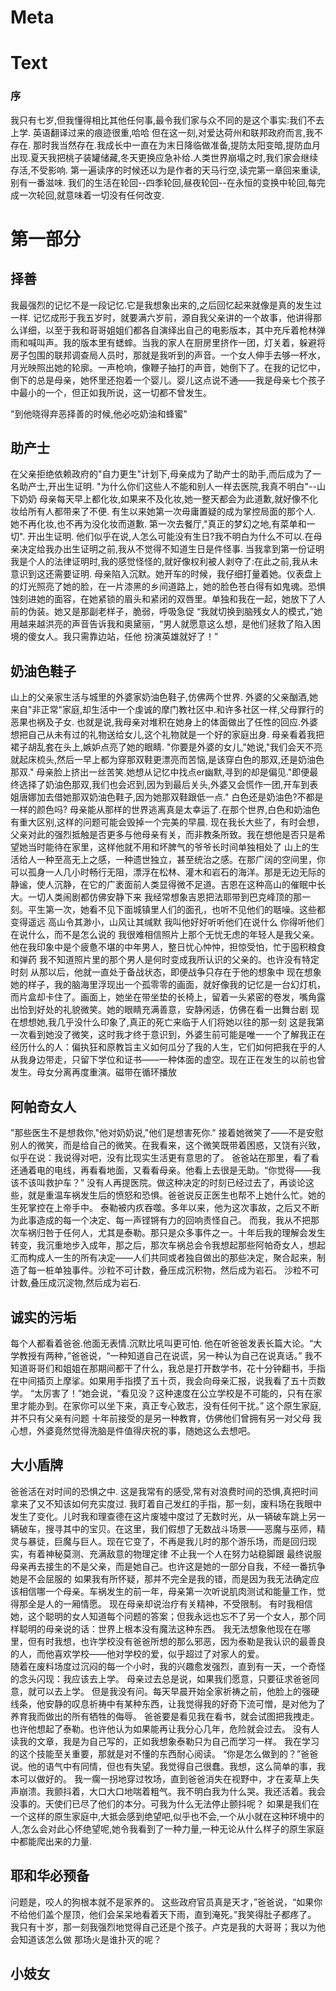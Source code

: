 # Meta

# Text
### 序
我只有七岁,但我懂得相比其他任何事,最令我们家与众不同的是这个事实:我们不去上学.
英语翻译过来的痕迹很重,哈哈
但在这一刻,对爱达荷州和联邦政府而言,我不存在.
那时我当然存在.我成长中一直在为末日降临做准备,提防太阳变暗,提防血月出现.夏天我把桃子装罐储藏,冬天更换应急补给.人类世界崩塌之时,我们家会继续存活,不受影响.
第一遍读序的时候还以为是作者的天马行空,读完第一章回来重读,别有一番滋味.
我们的生活在轮回--四季轮回,昼夜轮回--在永恒的变换中轮回,每完成一次轮回,就意味着一切没有任何改变.
# 第一部分
## 择善
我最强烈的记忆不是一段记忆.它是我想象出来的,之后回忆起来就像是真的发生过一样.
记忆成形于我五岁时，就要满六岁前，源自我父亲讲的一个故事，他讲得那么详细，以至于我和哥哥姐姐们都各自演绎出自己的电影版本，其中充斥着枪林弹雨和喊叫声。我的版本里有蟋蟀。当我的家人在厨房里挤作一团，灯关着，躲避将房子包围的联邦调查局人员时，那就是我听到的声音。一个女人伸手去够一杯水，月光映照出她的轮廓。一声枪响，像鞭子抽打的声音，她倒下了。在我的记忆中，倒下的总是母亲，她怀里还抱着一个婴儿。婴儿这点说不通——我是母亲七个孩子中最小的一个，但正如我所说，这一切都不曾发生。
 
"到他晓得弃恶择善的时候,他必吃奶油和蜂蜜"
 
## 助产士
在父亲拒绝依赖政府的"自力更生"计划下,母亲成为了助产士的助手,而后成为了一名助产士,开出生证明.
"为什么你们这些人不能和别人一样去医院,我真不明白"--山下奶奶
母亲每天早上都化妆,如果来不及化妆,她一整天都会为此道歉,就好像不化妆给所有人都带来了不便.
有生以来她第一次毋庸置疑的成为掌控局面的那个人.
她不再化妆,也不再为没化妆而道歉.
第一次去餐厅,"真正的梦幻之地,有菜单和一切".
开出生证明.
他们似乎在说,人怎么可能没有生日?我不明白为什么不可以.在母亲决定给我办出生证明之前,我从不觉得不知道生日是件怪事.
当我拿到第一份证明我是个人的法律证明时,我的感觉怪怪的,就好像权利被人剥夺了:在此之前,我从未意识到这还需要证明.
母亲陷入沉默。她开车的时候，我仔细打量着她。仪表盘上的灯光照亮了她的脸，在一片漆黑的乡间道路上，她的脸色苍白得有如鬼魂。恐惧蚀刻进她的面容，在她紧锁的眉头和紧闭的双唇里。单独和我在一起，她放下了人前的伪装。她又是那副老样子，脆弱，呼吸急促
“我就切换到脑残女人的模式，”她用越来越洪亮的声音告诉我和奥黛丽，“男人就愿意这么想，是他们拯救了陷入困境的傻女人。我只需靠边站，任他 扮演英雄就好了！”
## 奶油色鞋子
山上的父亲家生活与城里的外婆家奶油色鞋子,仿佛两个世界.
外婆的父亲酗酒,她来自"非正常"家庭,却生活中一个虔诚的摩门教社区中.和许多社区一样,父母罪行的恶果也祸及子女.
也就是说,我母亲对堆积在她身上的体面做出了任性的回应.外婆想把自己从未有过的礼物送给女儿,这个礼物就是一个好的家庭出身.
母亲看着我把裙子胡乱套在头上,嫉妒点亮了她的眼睛.
"你要是外婆的女儿,"她说,"我们会天不亮就起床梳头,然后一早上都为穿那双鞋更漂亮而苦恼,是该穿白色的那双,还是奶油色那双."
母亲脸上挤出一丝苦笑.她想从记忆中找点er幽默,寻到的却是偏见."即便最终选择了奶油色那双,我们也会迟到,因为到最后关头,外婆又会慌作一团,开车到表姐唐娜加去借她那双奶油色鞋子,因为她那双鞋跟低一点."
白色还是奶油色?不都是一样的颜色吗?
母亲能从那样的世界逃离真是太幸运了.在那个世界,白色和奶油色有重大区别,这样的问题可能会毁掉一个完美的早晨.
现在我长大些了，有时会想，父亲对此的强烈抵触是否更多与他母亲有关，而非教条所致。我在想他是否只是希望她当时能待在家里，这样他就不用和坏脾气的爷爷长时间单独相处了
山上的生活给人一种至高无上之感，一种遗世独立，甚至统治之感。在那广阔的空间里，你可以孤身一人几小时畅行无阻，漂浮在松林、灌木和岩石的海洋。那是无边无际的静谧，使人沉静，在它的广袤面前人类显得微不足道。吉恩在这种高山的催眠中长大。一切人类闹剧都仿佛安静下来
我经常想象吉恩把法耶带到巴克峰顶的那一刻。平生第一次，她看不见下面城镇里人们的面孔，也听不见他们的聒噪。这些都变得遥远
高山令其渺小，山风让其缄默
我叫他好好听听他们在说什么
你得听他们在说什么，而不是怎么说的
我很难相信照片上那个无忧无虑的年轻人是我父亲。他在我印象中是个疲惫不堪的中年男人，整日忧心忡忡，担惊受怕，忙于囤积粮食和弹药
我不知道照片里的那个男人是何时变成我所认识的父亲的。也许没有特定时刻
从那以后，他就一直处于备战状态，即便战争只存在于他的想象中
现在想象她的样子，我的脑海里浮现出一个孤零零的画面，就好像我的记忆是一台幻灯机，而片盒却卡住了。画面上，她坐在带坐垫的长椅上，留着一头紧密的卷发，嘴角露出恰到好处的礼貌微笑。她的眼睛充满善意，安静闲适，仿佛在看一出舞台剧
现在想想她,我几乎没什么印象了,真正的死亡来临于人们将她以往的那一刻
这是我第一次看到她没了微笑，这时我才终于意识到，外婆生前可能是唯一一个了解我正在经历什么的人：偏执狂和原教旨主义如何瓜分了我的人生，它们如何把我在乎的人从我身边带走，只留下学位和证书——一种体面的虚空。现在正在发生的以前也曾发生。母女分离再度重演。磁带在循环播放
## 阿帕奇女人
"那些医生不是想救你,"他对奶奶说,"他们是想害死你."
接着她微笑了——不是安慰别人的微笑，而是给自己的微笑。在我看来，这个微笑既带着困惑，又饶有兴致，似乎在说：我说得对吧，没有比现实生活更有意思的了。
爸爸站在那里，看了看还通着电的电线，再看看地面，又看看母亲。他看上去很是无助。“你觉得——我该不该叫救护车？”
没有人再提医院。做这种决定的时刻已经过去了，再谈论这些，就是重温车祸发生后的愤怒和恐惧。爸爸说反正医生也帮不上她什么忙。她的生死掌控在上帝手中。
泰勒被内疚吞噬。多年以来，他为这次事故，之后又不断为此事造成的每一个决定、每一声铿锵有力的回响责怪自己。
而我，我从不把那次车祸归咎于任何人，尤其是泰勒。那只是众多事件之一。十年后我的理解会发生转变，我沉重地步入成年，那之后，那次车祸总会令我想起那些阿帕奇女人，想起汇而构成人一生的所有决定——人们共同或者独自做出的那些决定，聚合起来，制造了每一桩单独事件。沙粒不可计数，叠压成沉积物，然后成为岩石。
沙粒不可计数,叠压成沉淀物,然后成为岩石.
## 诚实的污垢
每个人都看着爸爸.他面无表情.沉默比吼叫更可怕.
他在听爸爸发表长篇大论。“大学教授有两种，”爸爸说，“一种知道自己在说谎，另一种认为自己在说真话。”
我不知道哥哥们和姐姐在那期间都干了什么，我总是打开数学书，花十分钟翻书，手指在中间插页上摩挲。如果用手指摸了五十页，我会向母亲汇报，说我看了五十页数学。
 “太厉害了！”她会说，“看见没？这种速度在公立学校是不可能的，只有在家里才能办到。在家你可以坐下来，真正专心致志，没有任何干扰。”
这个原生家庭,并不只有父亲有问题
十年前接受的是另一种教育，仿佛他们曾拥有另一对父母
我心想，外婆竟然觉得洗脑是件值得庆祝的事，随她这么去想吧。
## 大小盾牌
爸爸活在对时间的恐惧之中.
这是我常有的感受,常有对浪费时间的恐惧,真把时间拿来了又不知该如何充实度过.
我盯着自己发红的手指，那一刻，废料场在我眼中发生了变化。儿时我和理查德在这片废墟中度过了无数时光，从一辆破车跳上另一辆破车，搜寻其中的宝贝。在这里，我们假想了无数战斗场景——恶魔与巫师，精灵与暴徒，巨魔与巨人。现在它变了，不再是我儿时的那个游乐场，而是回归现实，有着神秘莫测、充满敌意的物理定律
不止我一个人在努力站稳脚跟
最终说服母亲再去接生的不是父亲，而是她自己。也许这是她的一部分自我，不经一番抗争她是不会屈服的
如果我有所怀疑，那并不完全是我的错，而是因为我无法确定应该相信哪一个母亲。车祸发生的前一年，母亲第一次听说肌肉测试和能量工作，觉得那全是人的一厢情愿。
现在母亲却说治疗有关精神，不受限制。
有时我相信她，这个聪明的女人知道每个问题的答案；但我永远也忘不了另一个女人，那个同样聪明的母亲说的话：世界上根本没有魔法这种东西。
我无法想象他现在在哪里，但有时我想，也许学校没有爸爸所想的那么邪恶，因为泰勒是我认识的最善良的人，而他喜欢学校——他对学校的爱，似乎超过了对家人的爱。\
随着在废料场度过沉闷的每一个小时，我的兴趣愈发强烈，直到有一天，一个奇怪的念头闪现：我应该去上学。
母亲过去总是说，如果我们愿意，只要征求爸爸同意，就可以去上学。
但是我没有问。每天早晨开始全家祈祷之前，他脸上的强硬线条，他安静的叹息祈祷中有某种东西，让我觉得我的好奇下流可憎，是对他为了养育我而做出的所有牺牲的侮辱。
爸爸要是看见我在看书，就会试图把我拽走。也许他想起了泰勒。也许他认为如果能再让我分心几年，危险就会过去。
没有人读我的文章，我是为自己写的，正如我想象泰勒只为自己而学习一样。
我在学习的这个技能至关重要，那就是对不懂的东西耐心阅读。
“你是怎么做到的？”爸爸说。他的语气中有同情，但也有失望。我觉得自己很蠢。我想，这么简单的事，我本可以做好的。
我一瘸一拐地穿过牧场，直到爸爸消失在视野中，才在麦草上失声崩溃。我颤抖着，大口大口地喘着粗气。我不明白我为什么哭。我还活着。我会没事的。天使们已尽了他们的本分。可我为什么无法停止颤抖呢？
如果是我们在一个这样的原生家庭中,大抵会感到绝望吧,似乎也不会,一个从小就在这种环境中的人,怎么会对此心怀绝望呢,她令我看到了一种力量,一种无论从什么样子的原生家庭中都能爬出来的力量.
## 耶和华必预备
问题是，咬人的狗根本就不是家养的。
这些政府官员真是天才，”爸爸说，“如果你不给他们盖个屋顶，他们会呆呆地看着天下雨，直到淹死。”我笑得肚子都疼了。
我只有十岁，那一刻我强烈地觉得自己还是个孩子。卢克是我的大哥哥；我以为他会知道该怎么做
那场火是谁扑灭的呢？
## 小妓女











